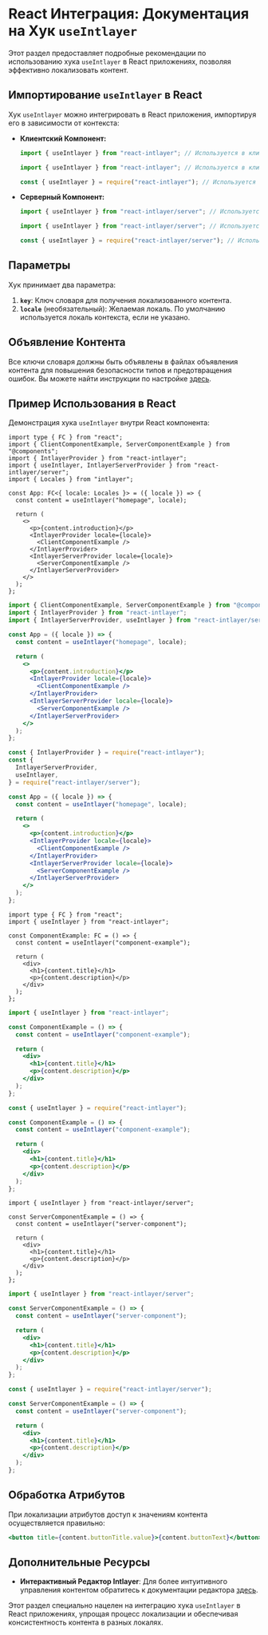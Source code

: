 # React Интеграция: Документация на Хук `useIntlayer`

Этот раздел предоставляет подробные рекомендации по использованию хука `useIntlayer` в React приложениях, позволяя эффективно локализовать контент.

## Импортирование `useIntlayer` в React

Хук `useIntlayer` можно интегрировать в React приложения, импортируя его в зависимости от контекста:

- **Клиентский Компонент:**

  ```typescript codeFormat="typescript"
  import { useIntlayer } from "react-intlayer"; // Используется в клиентских React компонентах
  ```

  ```javascript codeFormat="esm"
  import { useIntlayer } from "react-intlayer"; // Используется в клиентских React компонентах
  ```

  ```javascript codeFormat="commonjs"
  const { useIntlayer } = require("react-intlayer"); // Используется в клиентских React компонентах
  ```

- **Серверный Компонент:**

  ```typescript codeFormat="commonjs"
  import { useIntlayer } from "react-intlayer/server"; // Используется в серверных React компонентах
  ```

  ```javascript codeFormat="esm"
  import { useIntlayer } from "react-intlayer/server"; // Используется в серверных React компонентах
  ```

  ```javascript codeFormat="commonjs"
  const { useIntlayer } = require("react-intlayer/server"); // Используется в серверных React компонентах
  ```

## Параметры

Хук принимает два параметра:

1. **`key`**: Ключ словаря для получения локализованного контента.
2. **`locale`** (необязательный): Желаемая локаль. По умолчанию используется локаль контекста, если не указано.

## Объявление Контента

Все ключи словаря должны быть объявлены в файлах объявления контента для повышения безопасности типов и предотвращения ошибок. Вы можете найти инструкции по настройке [здесь](https://github.com/aymericzip/intlayer/blob/main/docs/ru/content_declaration/get_started.md).

## Пример Использования в React

Демонстрация хука `useIntlayer` внутри React компонента:

```tsx fileName="src/app.tsx" codeFormat="typescript"
import type { FC } from "react";
import { ClientComponentExample, ServerComponentExample } from "@components";
import { IntlayerProvider } from "react-intlayer";
import { useIntlayer, IntlayerServerProvider } from "react-intlayer/server";
import { Locales } from "intlayer";

const App: FC<{ locale: Locales }> = ({ locale }) => {
  const content = useIntlayer("homepage", locale);

  return (
    <>
      <p>{content.introduction}</p>
      <IntlayerProvider locale={locale}>
        <ClientComponentExample />
      </IntlayerProvider>
      <IntlayerServerProvider locale={locale}>
        <ServerComponentExample />
      </IntlayerServerProvider>
    </>
  );
};
```

```jsx fileName="src/app.mjx" codeFormat="esm"
import { ClientComponentExample, ServerComponentExample } from "@components";
import { IntlayerProvider } from "react-intlayer";
import { IntlayerServerProvider, useIntlayer } from "react-intlayer/server";

const App = ({ locale }) => {
  const content = useIntlayer("homepage", locale);

  return (
    <>
      <p>{content.introduction}</p>
      <IntlayerProvider locale={locale}>
        <ClientComponentExample />
      </IntlayerProvider>
      <IntlayerServerProvider locale={locale}>
        <ServerComponentExample />
      </IntlayerServerProvider>
    </>
  );
};
```

```jsx fileName="src/app.csx" codeFormat="commonjs"
const { IntlayerProvider } = require("react-intlayer");
const {
  IntlayerServerProvider,
  useIntlayer,
} = require("react-intlayer/server");

const App = ({ locale }) => {
  const content = useIntlayer("homepage", locale);

  return (
    <>
      <p>{content.introduction}</p>
      <IntlayerProvider locale={locale}>
        <ClientComponentExample />
      </IntlayerProvider>
      <IntlayerServerProvider locale={locale}>
        <ServerComponentExample />
      </IntlayerServerProvider>
    </>
  );
};
```

```tsx fileName="src/components/ComponentExample.tsx" codeFormat="typescript"
import type { FC } from "react";
import { useIntlayer } from "react-intlayer";

const ComponentExample: FC = () => {
  const content = useIntlayer("component-example");

  return (
    <div>
      <h1>{content.title}</h1>
      <p>{content.description}</p>
    </div>
  );
};
```

```jsx fileName="src/components/ComponentExample.mjx" codeFormat="esm"
import { useIntlayer } from "react-intlayer";

const ComponentExample = () => {
  const content = useIntlayer("component-example");

  return (
    <div>
      <h1>{content.title}</h1>
      <p>{content.description}</p>
    </div>
  );
};
```

```jsx fileName="src/components/ComponentExample.csx" codeFormat="commonjs"
const { useIntlayer } = require("react-intlayer");

const ComponentExample = () => {
  const content = useIntlayer("component-example");

  return (
    <div>
      <h1>{content.title}</h1>
      <p>{content.description}</p>
    </div>
  );
};
```

```tsx fileName="src/components/ServerComponentExample.tsx" codeFormat="typescript"
import { useIntlayer } from "react-intlayer/server";

const ServerComponentExample = () => {
  const content = useIntlayer("server-component");

  return (
    <div>
      <h1>{content.title}</h1>
      <p>{content.description}</p>
    </div>
  );
};
```

```jsx fileName="src/components/ServerComponentExample.mjx" codeFormat="esm"
import { useIntlayer } from "react-intlayer/server";

const ServerComponentExample = () => {
  const content = useIntlayer("server-component");

  return (
    <div>
      <h1>{content.title}</h1>
      <p>{content.description}</p>
    </div>
  );
};
```

```jsx fileName="src/components/ServerComponentExample.csx" codeFormat="commonjs"
const { useIntlayer } = require("react-intlayer/server");

const ServerComponentExample = () => {
  const content = useIntlayer("server-component");

  return (
    <div>
      <h1>{content.title}</h1>
      <p>{content.description}</p>
    </div>
  );
};
```

## Обработка Атрибутов

При локализации атрибутов доступ к значениям контента осуществляется правильно:

```jsx
<button title={content.buttonTitle.value}>{content.buttonText}</button>
```

## Дополнительные Ресурсы

- **Интерактивный Редактор Intlayer**: Для более интуитивного управления контентом обратитесь к документации редактора [здесь](https://github.com/aymericzip/intlayer/blob/main/docs/ru/intlayer_editor.md).

Этот раздел специально нацелен на интеграцию хука `useIntlayer` в React приложениях, упрощая процесс локализации и обеспечивая консистентность контента в разных локалях.
